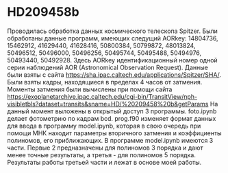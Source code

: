# HD209458b
Проводилась обработка данных космического телескопа Spitzer. Были обработаны данные программ, имеющих следущий AORkey: 14804736, 15462912, 41629440, 41628416,
50800384, 50799872, 48013824, 50496512, 50496000, 50496256, 50495744, 50495488, 50494976, 50493440, 50492928. Здесь AORkey идентификационный номер одной серии наблюдений AOR (Astronomical Observation Request). Данные были взяты с сайта https://sha.ipac.caltech.edu/applications/Spitzer/SHA/. Были взяты кадры, находящиеся в пределах 4 часов от затмения. Моменты затмения были вычислены при помощи сайта https://exoplanetarchive.ipac.caltech.edu/cgi-bin/TransitView/nph-visibletbls?dataset=transits&sname=HD/%20209458%20b&getParams
  На данный момент выложены в открытый доступ 3 программы. foto.ipynb делает фотометрию по кадрам bcd. prog.f90 изменяет формат данных для ввода в программу model.ipynb, которая в свою очередь при помощи МНК находит параметры вторичного затмения и коэффициенты полиномов, его приближающих. В программе model.ipynb имеются 3 части. Первые 2 предназначены для полиномов 3 порядка и дают менее точные результаты, а третья - для полиномов 5 порядка. Результаты работы третьей части и лежат в основе моей работы.

